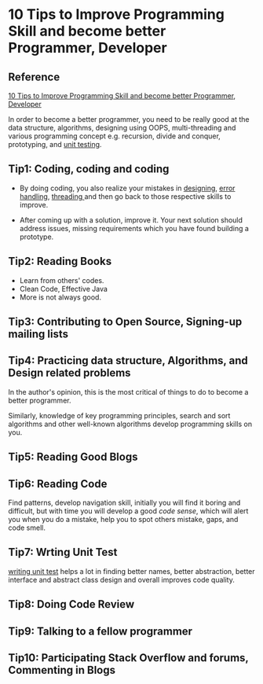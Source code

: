 # 10 Tips to Improve Programming Skill and become better Programmer, Developer

## Reference

[10 Tips to Improve Programming Skill and become better Programmer, Developer](https://javarevisited.blogspot.com/2014/01/10-tips-to-improve-programming-skill-become-better-programmer.html)



In order to become a better programmer, you need to be really good at the data structure, algorithms, designing using OOPS, multi-threading and various programming concept e.g. recursion, divide and conquer, prototyping, and [unit testing](http://javarevisited.blogspot.sg/2012/08/best-practices-to-write-junit-test.html).



## Tip1: Coding, coding and coding

- By doing coding, you also realize your mistakes in [designing](http://javarevisited.blogspot.sg/2012/06/20-design-pattern-and-software-design.html), [error handling](http://javarevisited.blogspot.sg/2013/03/0-exception-handling-best-practices-in-Java-Programming.html), [threading ](http://javarevisited.blogspot.sg/2010/10/what-is-deadlock-in-java-how-to-fix-it.html)and then go back to those respective skills to improve. 

- After coming up with a solution, improve it. Your next solution should address issues, missing requirements which you have found building a prototype.

## Tip2: Reading Books

- Learn from others' codes.
- Clean Code, Effective Java
- More is not always good.

## Tip3: Contributing to Open Source, Signing-up mailing lists

## Tip4: Practicing data structure, Algorithms, and Design related problems

In the author's opinion, this is the most critical of things to do to become a better programmer.

Similarly, knowledge of key programming principles, search and sort algorithms and other well-known algorithms develop programming skills on you.

## Tip5: Reading Good Blogs

## Tip6: Reading Code

Find patterns, develop navigation skill, initially you will find it boring and difficult, but with time you will develop a good *code sense*, which will alert you when you do a mistake, help you to spot others mistake, gaps, and code smell.

## Tip7: Wrting Unit Test

[writing unit test](http://javarevisited.blogspot.sg/2013/03/how-to-write-unit-test-in-java-eclipse-netbeans-example-run.html) helps a lot in finding better names, better abstraction, better interface and abstract class design and overall improves code quality.

## Tip8: Doing Code Review

## Tip9: Talking to a fellow programmer

## Tip10: Participating Stack Overflow and forums, Commenting in Blogs